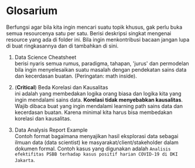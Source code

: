 # Glosarium
Berfungsi agar bila kita ingin mencari suatu topik khusus, gak perlu buka semua resourcenya satu per satu. Berisi deskripsi singkat mengenai resource yang ada di folder ini. Bila ingin menkontribusi bacaan jangan lupa di buat ringkasannya dan di tambahkan di sini.

1) Data Science Cheatsheet
\
berisi nyaris semua rumus, paradigma, tahapan, 'jurus' dan permodelan bila ingin menyelesaikan suatu masalah dengan pendekatan sains data dan kecerdasan buatan. (Peringatan: math inside).

2) (**Critical**) Beda Korelasi dan Kausalitas
\
ini adalah yang membedakan logika orang biasa dan logika kita yang ingin mendalami sains data.  **Korelasi tidak menyebabkan kausalitas**. Wajib dibaca buat yang ingin mendalami learning path sains data dan kecerdasan buatan. Karena minimal kita harus bisa membedakan korelasi dan kausalitas.

3) Data Analysis Report Example
\
Contoh format bagaimana menyajikan hasil eksplorasi data sebagai ilmuan data (data scientist) ke masyarakat/client/stakeholder dalam dokumen formal. Contoh kasus yang digunakan adalah `Analisis efektifitas PSBB terhadap kasus positif harian COVID-19 di DKI Jakarta`.


